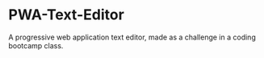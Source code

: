 # PWA-Text-Editor
A progressive web application text editor, made as a challenge in a coding bootcamp class.
